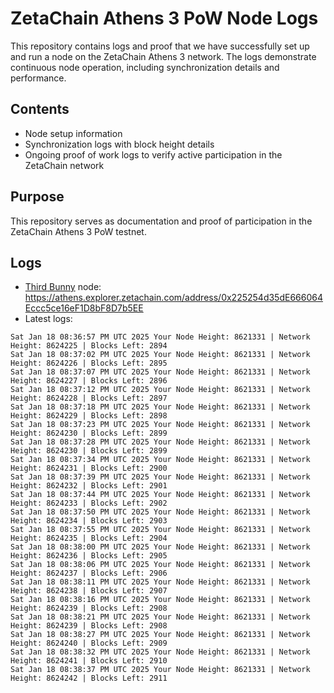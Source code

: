 # ZetaChain Athens 3 PoW Node Logs
This repository contains logs and proof that we have successfully set up and run a node on the ZetaChain Athens 3 network. The logs demonstrate continuous node operation, including synchronization details and performance.

## Contents
- Node setup information
- Synchronization logs with block height details
- Ongoing proof of work logs to verify active participation in the ZetaChain network

## Purpose
This repository serves as documentation and proof of participation in the ZetaChain Athens 3 PoW testnet.

## Logs

- [Third Bunny](https://thirdbunny.xyz/) node: https://athens.explorer.zetachain.com/address/0x225254d35dE666064Eccc5ce16eF1D8bF8D7b5EE
- Latest logs:
```
Sat Jan 18 08:36:57 PM UTC 2025 Your Node Height: 8621331 | Network Height: 8624225 | Blocks Left: 2894
Sat Jan 18 08:37:02 PM UTC 2025 Your Node Height: 8621331 | Network Height: 8624226 | Blocks Left: 2895
Sat Jan 18 08:37:07 PM UTC 2025 Your Node Height: 8621331 | Network Height: 8624227 | Blocks Left: 2896
Sat Jan 18 08:37:12 PM UTC 2025 Your Node Height: 8621331 | Network Height: 8624228 | Blocks Left: 2897
Sat Jan 18 08:37:18 PM UTC 2025 Your Node Height: 8621331 | Network Height: 8624229 | Blocks Left: 2898
Sat Jan 18 08:37:23 PM UTC 2025 Your Node Height: 8621331 | Network Height: 8624230 | Blocks Left: 2899
Sat Jan 18 08:37:28 PM UTC 2025 Your Node Height: 8621331 | Network Height: 8624230 | Blocks Left: 2899
Sat Jan 18 08:37:34 PM UTC 2025 Your Node Height: 8621331 | Network Height: 8624231 | Blocks Left: 2900
Sat Jan 18 08:37:39 PM UTC 2025 Your Node Height: 8621331 | Network Height: 8624232 | Blocks Left: 2901
Sat Jan 18 08:37:44 PM UTC 2025 Your Node Height: 8621331 | Network Height: 8624233 | Blocks Left: 2902
Sat Jan 18 08:37:50 PM UTC 2025 Your Node Height: 8621331 | Network Height: 8624234 | Blocks Left: 2903
Sat Jan 18 08:37:55 PM UTC 2025 Your Node Height: 8621331 | Network Height: 8624235 | Blocks Left: 2904
Sat Jan 18 08:38:00 PM UTC 2025 Your Node Height: 8621331 | Network Height: 8624236 | Blocks Left: 2905
Sat Jan 18 08:38:06 PM UTC 2025 Your Node Height: 8621331 | Network Height: 8624237 | Blocks Left: 2906
Sat Jan 18 08:38:11 PM UTC 2025 Your Node Height: 8621331 | Network Height: 8624238 | Blocks Left: 2907
Sat Jan 18 08:38:16 PM UTC 2025 Your Node Height: 8621331 | Network Height: 8624239 | Blocks Left: 2908
Sat Jan 18 08:38:21 PM UTC 2025 Your Node Height: 8621331 | Network Height: 8624239 | Blocks Left: 2908
Sat Jan 18 08:38:27 PM UTC 2025 Your Node Height: 8621331 | Network Height: 8624240 | Blocks Left: 2909
Sat Jan 18 08:38:32 PM UTC 2025 Your Node Height: 8621331 | Network Height: 8624241 | Blocks Left: 2910
Sat Jan 18 08:38:37 PM UTC 2025 Your Node Height: 8621331 | Network Height: 8624242 | Blocks Left: 2911
```
